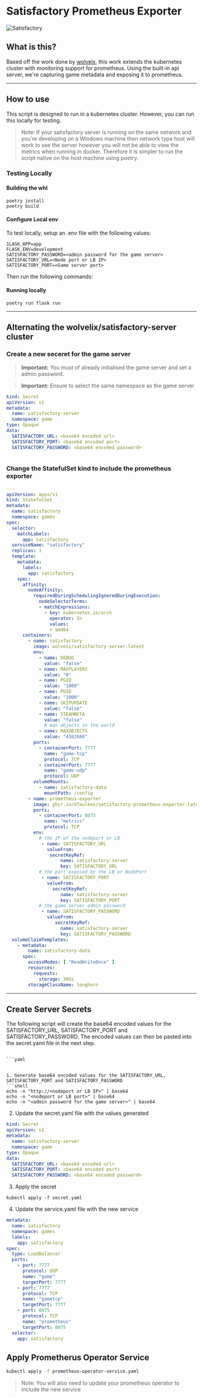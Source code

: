 # Satisfactory Prometheus Exporter
![Satisfactory](https://raw.githubusercontent.com/wolveix/satisfactory-server/main/.github/logo.png "Satisfactory logo")

## What is this?

Based off the work done by [wolveix]("https://github.com/wolveix/satisfactory-server"), this work extends the kubernetes cluster with monitoring
support for prometheus. Using the built-in api server, we're capturing game metadata and exposing it to prometheus.

---

## How to use

This script is designed to run in a kubernetes cluster. However, you can run this locally for testing.
>Note: If your satisfactory server is running on the same network and you're developing on a Windows machine
> then network type host will work to see the server however you will not be able to view the metrics when running in docker.
> Therefore it is simpler to run the script native on the host machine using poetry.

### Testing Locally

#### Building the whl

```shell
poetry install
poetry build
```

#### Configure Local env
To test locally, setup an .env file with the following values:
```shell
1LASK_APP=app
FLASK_ENV=development
SATISFACTORY_PASSWORD=<admin password for the game server>
SATISFACTORY_URL=<Node port or LB IP>
SATISFACTORY_PORT=<Game server port>
```

Then run the following commands:

#### Running locally
```shell
poetry run flask run
```

---

## Alternating the wolvelix/satisfactory-server cluster

### Create a new seceret for the game server

> **Important:** You must of already initialised the game server and set a admin password.

> **Important:** Ensure to select the same namespace as the game server

```yaml
kind: Secret
apiVersion: v1
metadata:
  name: satisfactory-server
  namespace: game
type: Opaque
data:
  SATISFACTORY_URL: <base64 encoded url>
  SATISFACTORY_PORT: <base64 encoded port>
  SATISFACTORY_PASSWORD: <base64 encoded password>
  
```

### Change the StatefulSet kind to include the prometheus exporter

```yaml
---
apiVersion: apps/v1
kind: StatefulSet
metadata:
  name: satisfactory
  namespace: games
spec:
  selector:
    matchLabels:
      app: satisfactory
  serviceName: "satisfactory"
  replicas: 1
  template:
    metadata:
      labels:
        app: satisfactory
    spec:
      affinity:
        nodeAffinity:
          requiredDuringSchedulingIgnoredDuringExecution:
            nodeSelectorTerms:
            - matchExpressions:
              - key: kubernetes.io/arch
                operator: In
                values:
                - amd64
      containers:
        - name: satisfactory
          image: wolveix/satisfactory-server:latest
          env:
            - name: DEBUG
              value: "false"
            - name: MAXPLAYERS
              value: "8"
            - name: PGID
              value: "1000"
            - name: PUID
              value: "1000"
            - name: SKIPUPDATE
              value: "false"
            - name: STEAMBETA
              value: "false"
              # max objects in the world
            - name: MAXOBJECTS
              value: "4162688"
          ports:
            - containerPort: 7777
              name: "game-tcp"
              protocol: TCP
            - containerPort: 7777
              name: "game-udp"
              protocol: UDP
          volumeMounts:
            - name: satisfactory-data
              mountPath: /config
        - name: prometheus-exporter
          image: ghcr.io/dfoulkes/satisfactory-prometheus-exporter:latest
          ports:
            - containerPort: 8075
              name: "metrics"
              protocol: TCP
          env:
            # the IP of the nodeport or LB
             - name: SATISFACTORY_URL
               valueFrom:
                secretKeyRef:
                    name: satisfactory-server
                    key: SATISFACTORY_URL
            # the port exposed by the LB or NodePort
             - name: SATISFACTORY_PORT
               valueFrom:
                 secretKeyRef:
                    name: satisfactory-server
                    key: SATISFACTORY_PORT
            # the game server admin password
             - name: SATISFACTORY_PASSWORD
               valueFrom:
                  secretKeyRef:
                    name: satisfactory-server
                    key: SATISFACTORY_PASSWORD
  volumeClaimTemplates:
    - metadata:
        name: satisfactory-data
      spec:
        accessModes: [ "ReadWriteOnce" ]
        resources:
          requests:
            storage: 30Gi
        storageClassName: longhorn

```

---

##  Create Server Secrets

The following script will create the base64 encoded values for the SATISFACTORY_URL, SATISFACTORY_PORT and SATISFACTORY_PASSWORD.
The encoded values can then be pasted into the secret.yaml file in the next step.
```shell

```yaml


1. Generate base64 encoded values for the SATISFACTORY_URL, SATISFACTORY_PORT and SATISFACTORY_PASSWORD
```shell
echo -n "http://<nodeport or LB IP>" | base64
echo -n "<nodeport or LB port>" | base64
echo -n "<admin password for the game server>" | base64
```
2. Update the secret.yaml file with the values generated
```yaml
kind: Secret
apiVersion: v1
metadata:
  name: satisfactory-server
  namespace: game
type: Opaque
data:
  SATISFACTORY_URL: <base64 encoded url>
  SATISFACTORY_PORT: <base64 encoded port>
  SATISFACTORY_PASSWORD: <base64 encoded password>
```
3. Apply the secret
```shell
kubectl apply -f secret.yaml
```

4. Update the service.yaml file with the new service
```yaml
metadata:
  name: satisfactory
  namespace: games
  labels:
    app: satisfactory
spec:
  type: LoadBalancer
  ports:
    - port: 7777
      protocol: UDP
      name: "game"
      targetPort: 7777
    - port: 7777
      protocol: TCP
      name: "gametcp"
      targetPort: 7777
    - port: 8075
      protocol: TCP
      name: "prometheus"
      targetPort: 8075
  selector:
    app: satisfactory
```

## Apply Prometherus Operator Service

```bash
kubectl apply -f prometheus-operator-service.yaml
```

>Note: You will also need to update your prometheus operator to include the new service